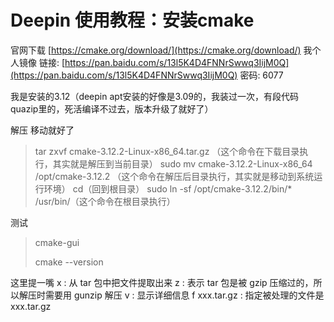 # Deepin 使用教程：安装cmake

官网下载
[https://cmake.org/download/](https://cmake.org/download/)
我个人镜像
链接: [https://pan.baidu.com/s/13l5K4D4FNNrSwwq3IijM0Q](https://pan.baidu.com/s/13l5K4D4FNNrSwwq3IijM0Q)  密码: 6077

我是安装的3.12（deepin apt安装的好像是3.09的，我装过一次，有段代码quazip里的，死活编译不过去，版本升级了就好了）

解压 移动就好了

> tar zxvf cmake-3.12.2-Linux-x86_64.tar.gz （这个命令在下载目录执行，其实就是解压到当前目录）
> sudo mv cmake-3.12.2-Linux-x86_64 /opt/cmake-3.12.2
> （这个命令在解压后目录执行，其实就是移动到系统运行环境） cd（回到根目录） sudo ln -sf
> /opt/cmake-3.12.2/bin/*  /usr/bin/（这个命令在根目录执行）

测试

> cmake-gui
> 
> cmake --version


这里提一嘴
x : 从 tar 包中把文件提取出来
z : 表示 tar 包是被 gzip 压缩过的，所以解压时需要用 gunzip 解压
v : 显示详细信息
f xxx.tar.gz : 指定被处理的文件是 xxx.tar.gz

